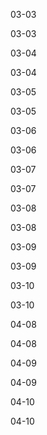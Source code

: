 03-03

03-03

03-04

03-04

03-05

03-05

03-06

03-06

03-07

03-07

03-08

03-08

03-09

03-09

03-10

03-10

04-08

04-08

04-09

04-09

04-10

04-10

